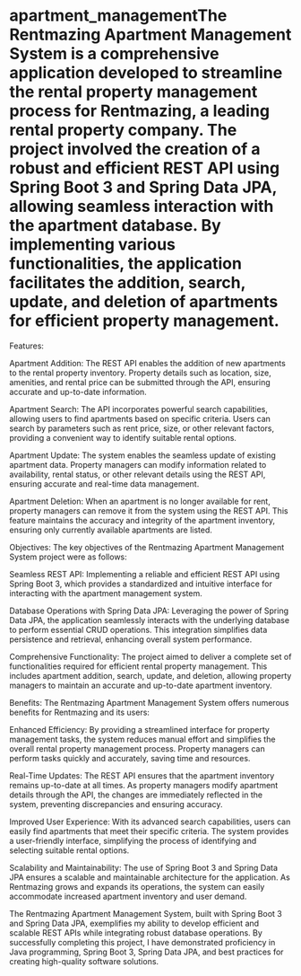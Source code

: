 # apartment_managementThe Rentmazing Apartment Management System is a comprehensive application developed to streamline the rental property management process for Rentmazing, a leading rental property company. The project involved the creation of a robust and efficient REST API using Spring Boot 3 and Spring Data JPA, allowing seamless interaction with the apartment database. By implementing various functionalities, the application facilitates the addition, search, update, and deletion of apartments for efficient property management.

Features:

Apartment Addition: The REST API enables the addition of new apartments to the rental property inventory. Property details such as location, size, amenities, and rental price can be submitted through the API, ensuring accurate and up-to-date information.

Apartment Search: The API incorporates powerful search capabilities, allowing users to find apartments based on specific criteria. Users can search by parameters such as rent price, size, or other relevant factors, providing a convenient way to identify suitable rental options.

Apartment Update: The system enables the seamless update of existing apartment data. Property managers can modify information related to availability, rental status, or other relevant details using the REST API, ensuring accurate and real-time data management.

Apartment Deletion: When an apartment is no longer available for rent, property managers can remove it from the system using the REST API. This feature maintains the accuracy and integrity of the apartment inventory, ensuring only currently available apartments are listed.

Objectives:
The key objectives of the Rentmazing Apartment Management System project were as follows:

Seamless REST API: Implementing a reliable and efficient REST API using Spring Boot 3, which provides a standardized and intuitive interface for interacting with the apartment management system.

Database Operations with Spring Data JPA: Leveraging the power of Spring Data JPA, the application seamlessly interacts with the underlying database to perform essential CRUD operations. This integration simplifies data persistence and retrieval, enhancing overall system performance.

Comprehensive Functionality: The project aimed to deliver a complete set of functionalities required for efficient rental property management. This includes apartment addition, search, update, and deletion, allowing property managers to maintain an accurate and up-to-date apartment inventory.

Benefits:
The Rentmazing Apartment Management System offers numerous benefits for Rentmazing and its users:

Enhanced Efficiency: By providing a streamlined interface for property management tasks, the system reduces manual effort and simplifies the overall rental property management process. Property managers can perform tasks quickly and accurately, saving time and resources.

Real-Time Updates: The REST API ensures that the apartment inventory remains up-to-date at all times. As property managers modify apartment details through the API, the changes are immediately reflected in the system, preventing discrepancies and ensuring accuracy.

Improved User Experience: With its advanced search capabilities, users can easily find apartments that meet their specific criteria. The system provides a user-friendly interface, simplifying the process of identifying and selecting suitable rental options.

Scalability and Maintainability: The use of Spring Boot 3 and Spring Data JPA ensures a scalable and maintainable architecture for the application. As Rentmazing grows and expands its operations, the system can easily accommodate increased apartment inventory and user demand.

The Rentmazing Apartment Management System, built with Spring Boot 3 and Spring Data JPA, exemplifies my ability to develop efficient and scalable REST APIs while integrating robust database operations. By successfully completing this project, I have demonstrated proficiency in Java programming, Spring Boot 3, Spring Data JPA, and best practices for creating high-quality software solutions.

